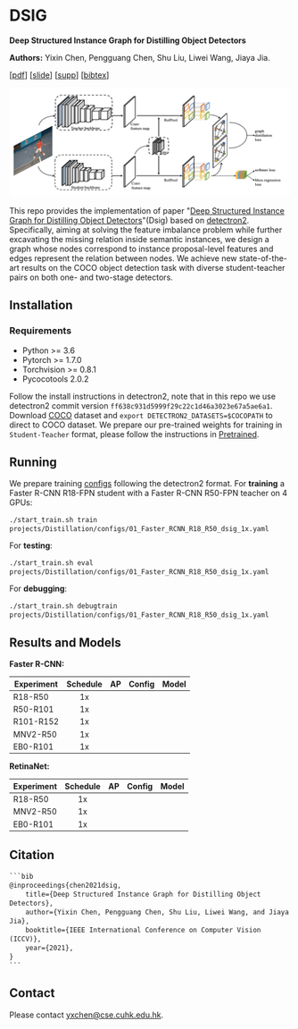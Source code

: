 

# DSIG

**Deep Structured Instance Graph for Distilling Object Detectors**

**Authors:** Yixin Chen, Pengguang Chen, Shu Liu, Liwei Wang, Jiaya Jia.

[[pdf]()] [[slide]()] [[supp]()] [[bibtex](#Citation)]

![](./fig/dsig.png)

This repo provides the implementation of paper "[Deep Structured Instance Graph for Distilling Object Detectors]()"(Dsig) based on [detectron2](https://github.com/facebookresearch/detectron2). Specifically, aiming at solving the feature imbalance problem while further excavating the missing relation inside semantic instances, we design a graph whose nodes correspond to instance proposal-level features and edges represent the relation between nodes. We achieve new state-of-the-art results on the COCO object detection task with diverse student-teacher pairs on both one- and two-stage detectors.

## Installation

### Requirements

- Python >= 3.6
- Pytorch >= 1.7.0
- Torchvision >= 0.8.1
- Pycocotools 2.0.2

Follow the install instructions in detectron2, note that in this repo we use detectron2 commit version `ff638c931d5999f29c22c1d46a3023e67a5ae6a1`. Download [COCO](https://cocodataset.org/) dataset and  `export DETECTRON2_DATASETS=$COCOPATH` to direct to COCO dataset. We prepare our pre-trained weights for training in `Student-Teacher` format, please follow the instructions in [Pretrained](./projects/Distillation/pretrained/README.md).

## Running 

We prepare training [configs](./projects/Distillation/configs) following the detectron2 format. For **training** a Faster R-CNN R18-FPN student with a Faster R-CNN R50-FPN teacher on 4 GPUs:

```
./start_train.sh train projects/Distillation/configs/01_Faster_RCNN_R18_R50_dsig_1x.yaml
```

For **testing**:

```
./start_train.sh eval projects/Distillation/configs/01_Faster_RCNN_R18_R50_dsig_1x.yaml
```

For **debugging**:

```
./start_train.sh debugtrain projects/Distillation/configs/01_Faster_RCNN_R18_R50_dsig_1x.yaml
```

## Results and Models

**Faster R-CNN:**

| Experiment | Schedule |  AP  | Config | Model |
| ---------- | :------: | :--: | :----: | :---: |
| R18-R50    |    1x    |      |        |       |
| R50-R101   |    1x    |      |        |       |
| R101-R152  |    1x    |      |        |       |
| MNV2-R50   |    1x    |      |        |       |
| EB0-R101   |    1x    |      |        |       |

**RetinaNet:**

| Experiment | Schedule |  AP  | Config | Model |
| ---------- | :------: | :--: | :----: | :---: |
| R18-R50    |    1x    |      |        |       |
| MNV2-R50   |    1x    |      |        |       |
| EB0-R101   |    1x    |      |        |       |

## Citation

```
​```bib
@inproceedings{chen2021dsig,
    title={Deep Structured Instance Graph for Distilling Object Detectors},
    author={Yixin Chen, Pengguang Chen, Shu Liu, Liwei Wang, and Jiaya Jia},
    booktitle={IEEE International Conference on Computer Vision (ICCV)},
    year={2021},
}
​```
```

## Contact

Please contact yxchen@cse.cuhk.edu.hk.